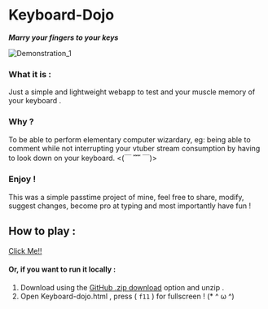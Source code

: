 # Keyboard-Dojo
___Marry your fingers to your keys___ 
 
![Demonstration_1](https://user-images.githubusercontent.com/54982599/120078331-a213cc80-c0cc-11eb-95e1-467b02bbdbe0.gif)


### What it is :

Just a simple and lightweight webapp to test and your muscle memory of your keyboard .

### Why ?

To be able to perform elementary computer wizardary, 
eg: being able to comment while not interrupting your vtuber stream consumption by having to look down on your keyboard. <(￣ ﹌ ￣)>

### Enjoy !

This was a simple passtime project of mine, feel free to share, modify, suggest changes, become pro at typing and most importantly have fun !

## How to play :

[Click Me!!](https://abhimanyu8.github.io/Keyboard-Dojo/)

#### Or, if you want to run it locally :

1. Download using the [GitHub .zip download](https://github.com/Abhimanyu8/Keyboard-Dojo/archive/refs/heads/main.zip) option and unzip .
2. Open Keyboard-dojo.html , press ( `f11` ) for fullscreen ! (* ^ ω ^)

